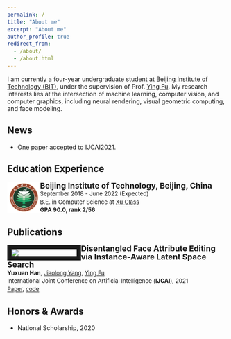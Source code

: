 ```yaml
---
permalink: /
title: "About me"
excerpt: "About me"
author_profile: true
redirect_from: 
  - /about/
  - /about.html
---
```

I am currently a four-year undergraduate student at [Beijing Institute of Technology (BIT)](https://english.bit.edu.cn/), under the supervision of Prof. [Ying Fu](https://ying-fu.github.io/).
My research interests lies at the intersection of machine learning, computer vision, and computer graphics, including neural rendering, visual geometric computing, and face modeling.


<!-- ############## -->
<!-- news -->
<!-- ############## -->

News
------
* One paper accepted to IJCAI2021.

<!-- ############## -->
<!-- education -->
<!-- ############## -->

Education Experience
------
<!-- <img style="float: left; width: 15%" src="..\hyximages\edu\BIT.jpeg"> -->

<div>
<img style="float: left; width: 15%" src="hyximages/edu/BIT.jpeg">

<p style="line-height:125%">
  <font size="4"><b>Beijing Institute of Technology, Beijing, China</b><br></font> 
  <font size="2">September 2018 - June 2022 (Expected)<br></font> 
  <font size="2">B.E. in Computer Science at <a href="https://xuteli.bit.edu.cn/">Xu Class</a><br></font>
  <font size="2"> <b>GPA 90.0, rank 2/56</b> <br></font>
</p>  
</div>




<!-- ############## -->
<!-- publications -->
<!-- ############## -->

Publications
------

<div>
  <img style="float: left" src="../hyximages/pub/ijcai21-IALS.gif" width="150px" border="10px solid rgba(255,255,255,0)">
  <!-- <img style="float: left; width: 100px, border:10px" src="hyximages/pub/ijcai21-IALS.gif"> -->
</div>
<div>
  <p style="line-height:125%">
    <font size="4">
      <b>Disentangled Face Attribute Editing via Instance-Aware Latent Space Search</b>
      <br>
    </font> 
    <font size="2">
      <b>Yuxuan Han</b>, 
      <a href="http://jlyang.org/">Jiaolong Yang</a>, 
      <a href="https://ying-fu.github.io/">Ying Fu</a>
      <br>
    </font> 
    <font size="2">
      International Joint Conference on Artificial Intelligence (<b>IJCAI</b>), 2021 
      <br>
    </font> 
    <font size="2">
      <a href="https://arxiv.org/abs/2105.12660">Paper</a>, 
      <a href="https://github.com/yxuhan/IALS">code</a>
    </font>
  </p>
</div>

<!-- Professional Experience
------ -->

<!-- ############## -->
<!-- honors and awards -->
<!-- ############## -->

Honors & Awards
------
* National Scholarship, 2020


<!-- ############## -->
<!-- visit map -->
<!-- ############## -->


<!-- <script type="text/javascript" id="clustrmaps" src="//clustrmaps.com/map_v2.js?d=Fch6zw-5NWNC1a84KykNSk5ZiFnS_zW_YGiC2lsOlfI&cl=ffffff&w=a"></script> -->

